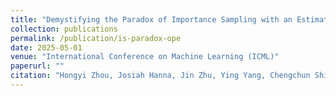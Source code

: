 ```yaml
---
title: "Demystifying the Paradox of Importance Sampling with an Estimated History-Dependent Behavior Policy in Off-Policy Evaluation"
collection: publications
permalink: /publication/is-paradox-ope
date: 2025-05-01
venue: "International Conference on Machine Learning (ICML)"
paperurl: ""
citation: "Hongyi Zhou, Josiah Hanna, Jin Zhu, Ying Yang, Chengchun Shi. (2025). Demystifying the Paradox of Importance Sampling with an Estimated History-Dependent Behavior Policy in Off-Policy Evaluation. **International Conference on Machine Learning (ICML).**"
---
```

